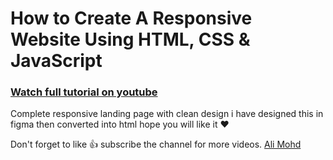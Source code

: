# How to Create A Responsive Website Using HTML, CSS & JavaScript

### [Watch full tutorial on youtube](https://youtu.be/6-aoyvFRdEY)

Complete responsive landing page with clean design i have designed this in figma then converted into html hope you will like it ❤️

Don't forget to like 👍 subscribe the channel for more videos.
[Ali Mohd](https://www.youtube.com/channel/UCD82KIkpQ5dtQYFzxLejzGg)
